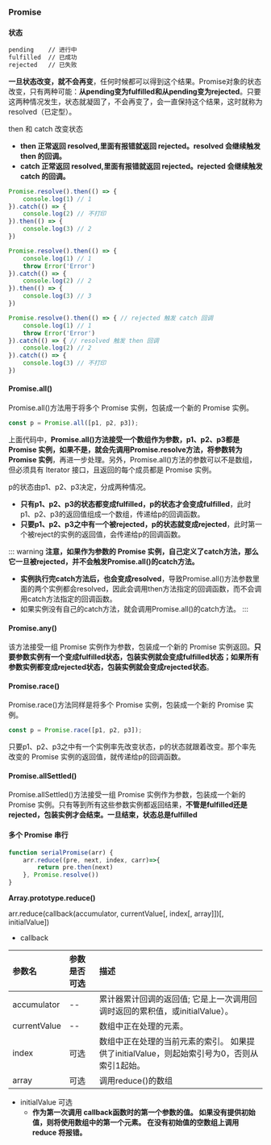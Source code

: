 ### Promise 

#### 状态

```md
pending    // 进行中
fulfilled  // 已成功
rejected   // 已失败
```

**一旦状态改变，就不会再变**，任何时候都可以得到这个结果。Promise对象的状态改变，只有两种可能：**从pending变为fulfilled和从pending变为rejected**。只要这两种情况发生，状态就凝固了，不会再变了，会一直保持这个结果，这时就称为 resolved（已定型）。

then 和 catch 改变状态

+ **then 正常返回 resolved,里面有报错就返回 rejected。resolved 会继续触发 then 的回调。**
+ **catch 正常返回 resolved,里面有报错就返回 rejected。rejected 会继续触发 catch 的回调。**

```js
Promise.resolve().then(() => { 
    console.log(1) // 1
}).catch(() => { 
    console.log(2) // 不打印
}).then(() => {
    console.log(3) // 2
})
```

```js
Promise.resolve().then(() => { 
    console.log(1) // 1
    throw Error('Error')
}).catch(() => {
    console.log(2) // 2
}).then(() => {
    console.log(3) // 3
})
```

```js
Promise.resolve().then(() => { // rejected 触发 catch 回调
    console.log(1) // 1
    throw Error('Error')
}).catch(() => { // resolved 触发 then 回调
    console.log(2) // 2
}).catch(() => {
    console.log(3) // 不打印
})
```

#### Promise.all()

Promise.all()方法用于将多个 Promise 实例，包装成一个新的 Promise 实例。

```js
const p = Promise.all([p1, p2, p3]);
```

上面代码中，**Promise.all()方法接受一个数组作为参数，p1、p2、p3都是 Promise 实例，如果不是，就会先调用Promise.resolve方法，将参数转为 Promise 实例**，再进一步处理。另外，Promise.all()方法的参数可以不是数组，但必须具有 Iterator 接口，且返回的每个成员都是 Promise 实例。

p的状态由p1、p2、p3决定，分成两种情况。

* **只有p1、p2、p3的状态都变成fulfilled，p的状态才会变成fulfilled**，此时p1、p2、p3的返回值组成一个数组，传递给p的回调函数。
* **只要p1、p2、p3之中有一个被rejected，p的状态就变成rejected**，此时第一个被reject的实例的返回值，会传递给p的回调函数。
  
::: warning
**注意，如果作为参数的 Promise 实例，自己定义了catch方法，那么它一旦被rejected，并不会触发Promise.all()的catch方法。**

* **实例执行完catch方法后，也会变成resolved**，导致Promise.all()方法参数里面的两个实例都会resolved，因此会调用then方法指定的回调函数，而不会调用catch方法指定的回调函数。
* 如果实例没有自己的catch方法，就会调用Promise.all()的catch方法。
:::

#### Promise.any()

该方法接受一组 Promise 实例作为参数，包装成一个新的 Promise 实例返回。**只要参数实例有一个变成fulfilled状态，包装实例就会变成fulfilled状态；如果所有参数实例都变成rejected状态，包装实例就会变成rejected状态**。

#### Promise.race()

Promise.race()方法同样是将多个 Promise 实例，包装成一个新的 Promise 实例。

```js
const p = Promise.race([p1, p2, p3]);
```

只要p1、p2、p3之中有一个实例率先改变状态，p的状态就跟着改变。那个率先改变的 Promise 实例的返回值，就传递给p的回调函数。

#### Promise.allSettled()

Promise.allSettled()方法接受一组 Promise 实例作为参数，包装成一个新的 Promise 实例。只有等到所有这些参数实例都返回结果，**不管是fulfilled还是rejected，包装实例才会结束。一旦结束，状态总是fulfilled**


#### 多个 Promise 串行

```js
function serialPromise(arr) {
    arr.reduce((pre, next, index, carr)=>{
        return pre.then(next)
    }, Promise.resolve())
}
```

**Array.prototype.reduce()**

arr.reduce(callback(accumulator, currentValue[, index[, array]])[, initialValue])

* callback

|参数名|参数是否可选|描述|
|:-|:-|:-|
|accumulator|--|累计器累计回调的返回值; 它是上一次调用回调时返回的累积值，或initialValue）。|
|currentValue|--|数组中正在处理的元素。|
|index|可选|数组中正在处理的当前元素的索引。 如果提供了initialValue，则起始索引号为0，否则从索引1起始。|
|array|可选|调用reduce()的数组|

* initialValue 可选
  * **作为第一次调用 callback函数时的第一个参数的值。 如果没有提供初始值，则将使用数组中的第一个元素。 在没有初始值的空数组上调用 reduce 将报错。**
